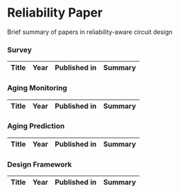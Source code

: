 # Reliability Paper

Brief summary of papers in reliability-aware circuit design

### Survey
| Title | Year | Published in | Summary |
| :---: | :--: | :----------: | :-----: |

### Aging Monitoring

| Title | Year | Published in | Summary |
| :---: | :--: | :----------: | :-----: |

### Aging Prediction

| Title | Year | Published in | Summary |
| :---: | :--: | :----------: | :-----: |

### Design Framework

| Title | Year | Published in | Summary |
| :---: | :--: | :----------: | :-----: |

